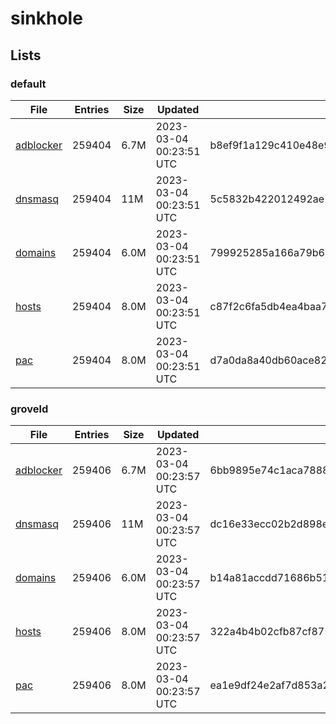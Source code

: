 # sinkhole

## Lists

### default

|File|Entries|Size|Updated|Hash|
|-|-|-|-|-|
|[adblocker](https://raw.githubusercontent.com/groveld/sinkhole/lists/default/adblocker.txt)|259404|6.7M|2023-03-04 00:23:51 UTC|b8ef9f1a129c410e48e9b7aa8fc18ffeef20ee503afb92c9308d7a88a8de8602|
|[dnsmasq](https://raw.githubusercontent.com/groveld/sinkhole/lists/default/dnsmasq.txt)|259404|11M|2023-03-04 00:23:51 UTC|5c5832b422012492ae1e17f86bffea3cf21c9721f73f4b788c17233c869f3032|
|[domains](https://raw.githubusercontent.com/groveld/sinkhole/lists/default/domains.txt)|259404|6.0M|2023-03-04 00:23:51 UTC|799925285a166a79b61efca4e65aef620673c4322b651f34e8f6b69f8ed1f583|
|[hosts](https://raw.githubusercontent.com/groveld/sinkhole/lists/default/hosts.txt)|259404|8.0M|2023-03-04 00:23:51 UTC|c87f2c6fa5db4ea4baa75659e81aac6f8f8db67e24c4ba156d420508551c490a|
|[pac](https://raw.githubusercontent.com/groveld/sinkhole/lists/default/pac.txt)|259404|8.0M|2023-03-04 00:23:51 UTC|d7a0da8a40db60ace82ab7aae684939227c3b4ae001e2516ba93b6c0db722274|

### groveld

|File|Entries|Size|Updated|Hash|
|-|-|-|-|-|
|[adblocker](https://raw.githubusercontent.com/groveld/sinkhole/lists/groveld/adblocker.txt)|259406|6.7M|2023-03-04 00:23:57 UTC|6bb9895e74c1aca7888326b809be0cc6bf15e9504f4743c0960369b78c4c3a46|
|[dnsmasq](https://raw.githubusercontent.com/groveld/sinkhole/lists/groveld/dnsmasq.txt)|259406|11M|2023-03-04 00:23:57 UTC|dc16e33ecc02b2d898e630bbbbfcbd2c6f80b76e274725e3bb27902bb8ea765d|
|[domains](https://raw.githubusercontent.com/groveld/sinkhole/lists/groveld/domains.txt)|259406|6.0M|2023-03-04 00:23:57 UTC|b14a81accdd71686b5161ee3bce343dfb15f34201f3c75dd9eaa89580d4b4e9f|
|[hosts](https://raw.githubusercontent.com/groveld/sinkhole/lists/groveld/hosts.txt)|259406|8.0M|2023-03-04 00:23:57 UTC|322a4b4b02cfb87cf875d2d56074536aa5696796c520f89976706a9f11ebf34b|
|[pac](https://raw.githubusercontent.com/groveld/sinkhole/lists/groveld/pac.txt)|259406|8.0M|2023-03-04 00:23:57 UTC|ea1e9df24e2af7d853a22aaf0bd9d181bc5cdfa74d45dc3349c11558025c6a7d|

